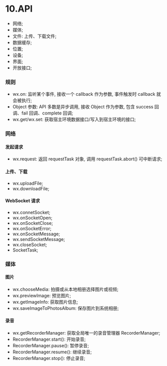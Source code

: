 # 10.API
- 网络;
- 媒体;
- 文件: 上传、下载文件;
- 数据缓存;
- 位置;
- 设备;
- 界面;
- 开放接口;

### 规则
- wx.on: 监听某个事件, 接收一个 callback 作为参数, 事件触发时 callback 就会被执行;
- Object 参数: API 多数是异步调用, 接收 Object 作为参数, 包含 success 回调、fail 回调、complete 回调;
- wx.get/wx.set: 获取宿主环境数据接口/写入到宿主环境的接口;

### 网络
#### 发起请求
- wx.request: 返回 requestTask 对象, 调用 requestTask.abort() 可中断请求;

#### 上传、下载
- wx.uploadFile;
- wx.downloadFile;

#### WebSocket 请求
- wx.connetSocket;
- wx.onSocketOpen;
- wx.onSocketClose;
- wx.onSocketError;
- wx.onSocketMessage;
- wx.sendSocketMessage;
- wx.closeSocket;
- SocketTask;

### 媒体
#### 图片
- wx.chooseMedia: 拍摄或从本地相册选择图片或视频;
- wx.previewImage: 预览图片;
- wx.getImageInfo: 获取图片信息;
- wx.saveImageToPhotosAlbum: 保存图片到系统相册;

#### 录音
- wx.getRecorderManager: 获取全局唯一的录音管理器 RecorderManager;
- RecorderManager.start(): 开始录音;
- RecorderManager.pause(): 暂停录音;
- RecorderManager.resume(): 继续录音;
- RecorderManager.stop(): 停止录音;